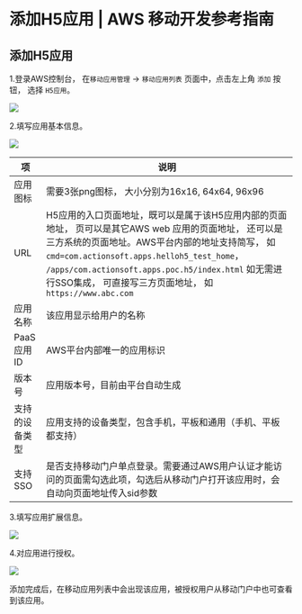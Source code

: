 # 添加H5应用 | AWS 移动开发参考指南

## 添加H5应用

1.登录AWS控制台， 在`移动应用管理` -> `移动应用列表` 页面中，点击左上角 `添加` 按钮， 选择 `H5应用`。

![](https://docs.awspaas.com/reference-guide/aws-paas-mobile-development-refrence-guide/appendix/addh5.png)

2.填写应用基本信息。

![](https://docs.awspaas.com/reference-guide/aws-paas-mobile-development-refrence-guide/appendix/basic.png)

项 | 说明  
---|---  
应用图标 | 需要3张png图标， 大小分别为16x16, 64x64, 96x96  
URL | H5应用的入口页面地址，既可以是属于该H5应用内部的页面地址， 页可以是其它AWS web 应用的页面地址， 还可以是三方系统的页面地址。AWS平台内部的地址支持简写， 如 `cmd=com.actionsoft.apps.helloh5_test_home`， `/apps/com.actionsoft.apps.poc.h5/index.html` 如无需进行SSO集成， 可直接写三方页面地址， 如 `https://www.abc.com`  
应用名称 | 该应用显示给用户的名称  
PaaS应用ID | AWS平台内部唯一的应用标识  
版本号 | 应用版本号，目前由平台自动生成  
支持的设备类型 | 应用支持的设备类型，包含手机，平板和通用（手机、平板都支持）  
支持SSO | 是否支持移动门户单点登录。需要通过AWS用户认证才能访问的页面需勾选此项，勾选后从移动门户打开该应用时，会自动向页面地址传入sid参数  
  
3.填写应用扩展信息。

![](https://docs.awspaas.com/reference-guide/aws-paas-mobile-development-refrence-guide/appendix/ext.png)

4.对应用进行授权。

![](https://docs.awspaas.com/reference-guide/aws-paas-mobile-development-refrence-guide/appendix/auth.png)

添加完成后，在移动应用列表中会出现该应用，被授权用户从移动门户中也可查看到该应用。